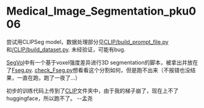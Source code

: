 # Medical_Image_Segmentation_pku006


尝试用CLIPSeg model，数据处理部分见[CLIP/build_prompt_file.py](./CLIP/build_prompt_file.py)和[/CLIP/build_dataset.py](./CLIP/build_dataset.py). 未经验证，可能有bug.

[SegVol](https://github.com/BAAI-DCAI/SegVol)中有一个基于voxel强度差异进行3D segmentation的脚本，被拿出并放在了[Fseg.py](./Fseg.py). [check_Fseg.py](./check_Fseg.py)想看看这个分割如何，但是跑不出来（不报错也没结果，一直在跑，跑了一夜了...）

初步的训练代码上传到了[CLIP](./CLIP)文件夹中，由于我的梯子崩了，现在上不了huggingface，所以跑不了。  --孟尧
